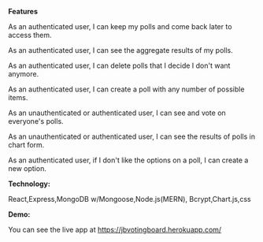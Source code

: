 
__Features__

As an authenticated user, I can keep my polls and come back later to access them.

As an authenticated user, I can see the aggregate results of my polls.

As an authenticated user, I can delete polls that I decide I don't want anymore.

As an authenticated user, I can create a poll with any number of possible items.

As an unauthenticated or authenticated user, I can see and vote on everyone's polls.

As an unauthenticated or authenticated user, I can see the results of polls in chart form.

 As an authenticated user, if I don't like the options on a poll, I can create a new option.

__Technology:__

React,Express,MongoDB w/Mongoose,Node.js(MERN), Bcrypt,Chart.js,css

__Demo:__

You can see the live app at https://jbvotingboard.herokuapp.com/
